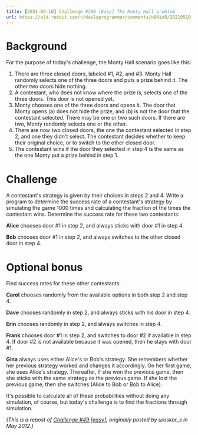 ```yaml
---
title: [2021-05-10] Challenge #389 [Easy] The Monty Hall problem
url: https://old.reddit.com/r/dailyprogrammer/comments/n94io8/20210510_challenge_389_easy_the_monty_hall_problem/
---
```


# Background

For the purpose of today's challenge, the Monty Hall scenario goes like this:

1. There are three closed doors, labeled #1, #2, and #3. Monty Hall randomly selects one of the three doors and puts a prize behind it. The other two doors hide nothing.
2. A contestant, who does not know where the prize is, selects one of the three doors. This door is not opened yet.
3. Monty chooses one of the three doors and opens it. The door that Monty opens (a) does not hide the prize, and (b) is not the door that the contestant selected. There may be one or two such doors. If there are two, Monty randomly selects one or the other.
4. There are now two closed doors, the one the contestant selected in step 2, and one they didn't select. The contestant decides whether to keep their original choice, or to switch to the other closed door.
5. The contestant wins if the door they selected in step 4 is the same as the one Monty put a prize behind in step 1.

# Challenge

A contestant's strategy is given by their choices in steps 2 and 4. Write a program to determine the success rate of a contestant's strategy by simulating the game 1000 times and calculating the fraction of the times the contestant wins. Determine the success rate for these two contestants:

**Alice** chooses door #1 in step 2, and always sticks with door #1 in step 4.

**Bob** chooses door #1 in step 2, and always switches to the other closed door in step 4.

# Optional bonus

Find success rates for these other contestants:

**Carol** chooses randomly from the available options in both step 2 and step 4.

**Dave** chooses randomly in step 2, and always sticks with his door in step 4.

**Erin** chooses randomly in step 2, and always switches in step 4.

**Frank** chooses door #1 in step 2, and switches to door #2 if available in step 4. If door #2 is not available because it was opened, then he stays with door #1.

**Gina** always uses either Alice's or Bob's strategy. She remembers whether her previous strategy worked and changes it accordingly. On her first game, she uses Alice's strategy. Thereafter, if she won the previous game, then she sticks with the same strategy as the previous game. If she lost the previous game, then she switches (Alice to Bob or Bob to Alice).

It's possible to calculate all of these probabilities without doing any simulation, of course, but today's challenge is to find the fractions through simulation.

*(This is a repost of [Challenge #49 [easy]](https://www.reddit.com/r/dailyprogrammer/comments/tb2h0/572012_challenge_49_easy/), originally posted by u/oskar_s in May 2012.)*